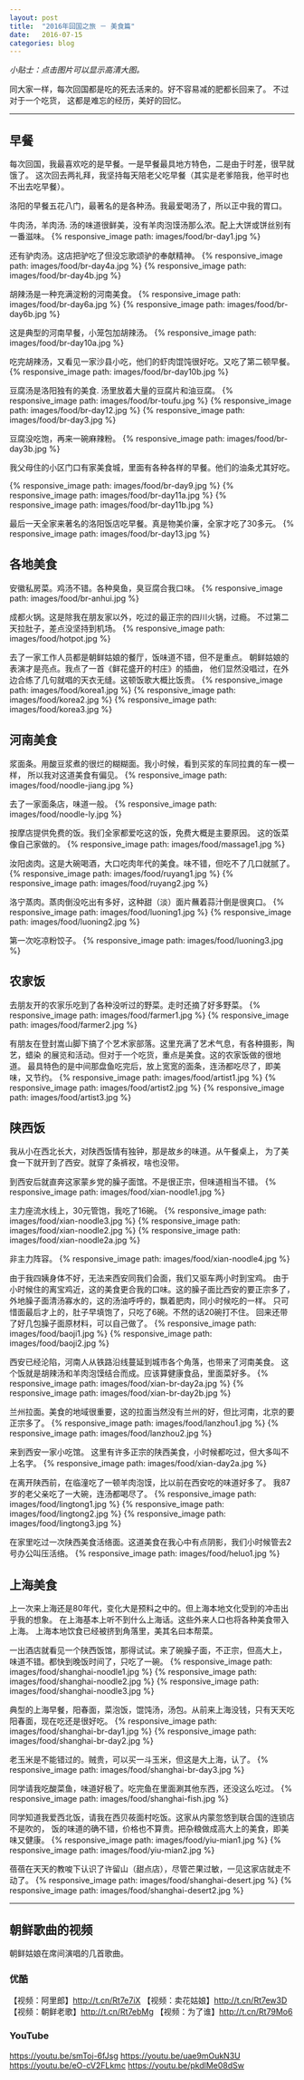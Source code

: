 ```yaml
---
layout: post
title:  "2016年回国之旅 － 美食篇"
date:   2016-07-15
categories: blog
---
```


*小贴士：点击图片可以显示高清大图。*

同大家一样，每次回国都是吃的死去活来的。好不容易减的肥都长回来了。
不过对于一个吃货， 这都是难忘的经历，美好的回忆。

---------------------

## 早餐

每次回国，我最喜欢吃的是早餐。一是早餐最具地方特色，二是由于时差，很早就饿了。
这次回去两礼拜，我坚持每天陪老父吃早餐（其实是老爹陪我，他平时也不出去吃早餐）。

洛阳的早餐五花八门，最著名的是各种汤。我最爱喝汤了，所以正中我的胃口。

牛肉汤，羊肉汤. 汤的味道很鲜美，没有羊肉泡馍汤那么浓。配上大饼或饼丝别有一番滋味。
{% responsive_image path: images/food/br-day1.jpg %}

还有驴肉汤。这店把驴吃了但没忘歌颂驴的奉献精神。
{% responsive_image path: images/food/br-day4a.jpg %}
{% responsive_image path: images/food/br-day4b.jpg %}

胡辣汤是一种充满淀粉的河南美食。
{% responsive_image path: images/food/br-day6a.jpg %}
{% responsive_image path: images/food/br-day6b.jpg %}

这是典型的河南早餐，小笼包加胡辣汤。
{% responsive_image path: images/food/br-day10a.jpg %}

吃完胡辣汤，又看见一家沙县小吃，他们的虾肉馄饨很好吃。又吃了第二顿早餐。
{% responsive_image path: images/food/br-day10b.jpg %}

豆腐汤是洛阳独有的美食. 汤里放着大量的豆腐片和油豆腐。
{% responsive_image path: images/food/br-toufu.jpg %}
{% responsive_image path: images/food/br-day12.jpg %}
{% responsive_image path: images/food/br-day3.jpg %}

豆腐没吃饱，再来一碗麻辣粉。
{% responsive_image path: images/food/br-day3b.jpg %}

我父母住的小区门口有家美食城，里面有各种各样的早餐。他们的油条尤其好吃。

{% responsive_image path: images/food/br-day9.jpg %}
{% responsive_image path: images/food/br-day11a.jpg %}
{% responsive_image path: images/food/br-day11b.jpg %}

最后一天全家来著名的洛阳饭店吃早餐。真是物美价廉，全家才吃了30多元。
{% responsive_image path: images/food/br-day13.jpg %}

## 各地美食

安徽私房菜。鸡汤不错。各种臭鱼，臭豆腐合我口味。
{% responsive_image path: images/food/br-anhui.jpg %}

成都火锅。这是除我在朋友家以外，吃过的最正宗的四川火锅，过瘾。
不过第二天拉肚子，差点没坚持到机场。
{% responsive_image path: images/food/hotpot.jpg %}

去了一家工作人员都是朝鲜姑娘的餐厅，饭味道不错，但不是重点。
朝鲜姑娘的表演才是亮点。我点了一首《鲜花盛开的村庄》的插曲，
他们显然没唱过，在外边合练了几句就唱的天衣无缝。这顿饭歌大概比饭贵。
{% responsive_image path: images/food/korea1.jpg %}
{% responsive_image path: images/food/korea2.jpg %}
{% responsive_image path: images/food/korea3.jpg %}

## 河南美食

浆面条。用酸豆浆煮的很烂的糊糊面。我小时候，看到买浆的车同拉粪的车一模一样，
所以我对这道美食有偏见。
{% responsive_image path: images/food/noodle-jiang.jpg %}

去了一家面条店，味道一般。
{% responsive_image path: images/food/noodle-ly.jpg %}

按摩店提供免费的饭。我们全家都爱吃这的饭，免费大概是主要原因。
这的饭菜像自己家做的。
{% responsive_image path: images/food/massage1.jpg %}

汝阳卤肉。这是大碗喝酒，大口吃肉年代的美食。味不错，但吃不了几口就腻了。
{% responsive_image path: images/food/ruyang1.jpg %}
{% responsive_image path: images/food/ruyang2.jpg %}

洛宁蒸肉。蒸肉倒没吃出有多好，这种甜（淡）面片蘸着蒜汁倒是很爽口。
{% responsive_image path: images/food/luoning1.jpg %}
{% responsive_image path: images/food/luoning2.jpg %}

第一次吃凉粉饺子。
{% responsive_image path: images/food/luoning3.jpg %}

## 农家饭

去朋友开的农家乐吃到了各种没听过的野菜。走时还摘了好多野菜。
{% responsive_image path: images/food/farmer1.jpg %}
{% responsive_image path: images/food/farmer2.jpg %}


有朋友在登封嵩山脚下搞了个艺术家部落。这里充满了艺术气息，有各种摄影，陶艺，蜡染
的展览和活动。但对于一个吃货，重点是美食。这的农家饭做的很地道。
最具特色的是中间那盘鱼吃完后，放上宽宽的面条，连汤都吃尽了，即美味，又节约。
{% responsive_image path: images/food/artist1.jpg %}
{% responsive_image path: images/food/artist2.jpg %}
{% responsive_image path: images/food/artist3.jpg %}

## 陕西饭

我从小在西北长大，对陕西饭情有独钟，那是故乡的味道。从午餐桌上，
为了美食一下就开到了西安。就穿了条裤衩，啥也没带。

到西安后就直奔这家蒙乡党的臊子面馆。不是很正宗，但味道相当不错。
{% responsive_image path: images/food/xian-noodle1.jpg %}

主力座流水线上，30元管饱，我吃了16碗。
{% responsive_image path: images/food/xian-noodle3.jpg %}
{% responsive_image path: images/food/xian-noodle2.jpg %}
{% responsive_image path: images/food/xian-noodle2a.jpg %}

非主力阵容。
{% responsive_image path: images/food/xian-noodle4.jpg %}

由于我四姨身体不好，无法来西安同我们会面，我们又驱车两小时到宝鸡。
由于小时候住的离宝鸡近，这的美食更合我的口味。这的臊子面比西安的要正宗多了，
外地臊子面清汤寡水的，这的汤油呼呼的，飘着肥肉，同小时候吃的一样。
只可惜面最后才上的，肚子早填饱了，只吃了6碗。不然的话20碗打不住。
回来还带了好几包臊子面原材料，可以自己做了。
{% responsive_image path: images/food/baoji1.jpg %}
{% responsive_image path: images/food/baoji2.jpg %}

西安已经沦陷，河南人从铁路沿线蔓延到城市各个角落，也带来了河南美食。
这个饭就是胡辣汤和羊肉泡馍结合而成。应该算健康食品，里面菜好多。
{% responsive_image path: images/food/xian-br-day2a.jpg %}
{% responsive_image path: images/food/xian-br-day2b.jpg %}

兰州拉面。美食的地域很重要，这的拉面当然没有兰州的好，但比河南，北京的要正宗多了。
{% responsive_image path: images/food/lanzhou1.jpg %}
{% responsive_image path: images/food/lanzhou2.jpg %}

来到西安一家小吃馆。 这里有许多正宗的陕西美食，小时候都吃过，但大多叫不上名字。
{% responsive_image path: images/food/xian-day2a.jpg %}

在离开陕西前，在临潼吃了一顿羊肉泡馍，比以前在西安吃的味道好多了。
我87岁的老父亲吃了一大碗，连汤都喝尽了。
{% responsive_image path: images/food/lingtong1.jpg %}
{% responsive_image path: images/food/lingtong2.jpg %}
{% responsive_image path: images/food/lingtong3.jpg %}


在家里吃过一次陕西美食活络面。这道美食在我心中有点阴影，我们小时候管去2号办公叫压活络。
{% responsive_image path: images/food/heluo1.jpg %}

## 上海美食

上一次来上海还是80年代，变化大是预料之中的。但上海本地文化受到的冲击出乎我的想象。
在上海基本上听不到什么上海话。这些外来人口也将各种美食带入上海。
上海本地饮食已经被挤到角落里，美其名曰本帮菜。

一出酒店就看见一个陕西饭馆，那得试试。来了碗臊子面，不正宗，但高大上，
味道不错。都快到晚饭时间了，只吃了一碗。
{% responsive_image path: images/food/shanghai-noodle1.jpg %}
{% responsive_image path: images/food/shanghai-noodle2.jpg %}
{% responsive_image path: images/food/shanghai-noodle3.jpg %}

典型的上海早餐，阳春面，菜泡饭，馄饨汤，汤包。从前来上海没钱，只有天天吃阳春面，现在吃还是很好吃。
{% responsive_image path: images/food/shanghai-br-day1.jpg %}
{% responsive_image path: images/food/shanghai-br-day2.jpg %}

老玉米是不能错过的。贼贵，可以买一斗玉米，但这是大上海，认了。
{% responsive_image path: images/food/shanghai-br-day3.jpg %}

同学请我吃酸菜鱼，味道好极了。吃完鱼在里面涮其他东西，还没这么吃过。
{% responsive_image path: images/food/shanghai-fish.jpg %}

同学知道我爱西北饭，请我在西贝莜面村吃饭。这家从内蒙忽悠到联合国的连锁店不是吹的，
饭的味道的确不错，价格也不算贵。把杂粮做成高大上的美食，即美味又健康。
{% responsive_image path: images/food/yiu-mian1.jpg %}
{% responsive_image path: images/food/yiu-mian2.jpg %}

蓓蓓在天天的教唆下认识了许留山（甜点店），尽管芒果过敏，一见这家店就走不动了。
{% responsive_image path: images/food/shanghai-desert.jpg %}
{% responsive_image path: images/food/shanghai-desert2.jpg %}
 
--------------------

## 朝鲜歌曲的视频

朝鲜姑娘在席间演唱的几首歌曲。

### 优酷
【视频：阿里郎】<http://t.cn/Rt7e7iX>
【视频：卖花姑娘】<http://t.cn/Rt7ew3D>
【视频：朝鲜老歌】<http://t.cn/Rt7ebMg>
【视频：为了谁】<http://t.cn/Rt79Mo6>

### YouTube
<https://youtu.be/smToj-6fJsg>
<https://youtu.be/uae9mOukN3U>
<https://youtu.be/eO-cV2FLkmc>
<https://youtu.be/pkdlMe08dSw>

